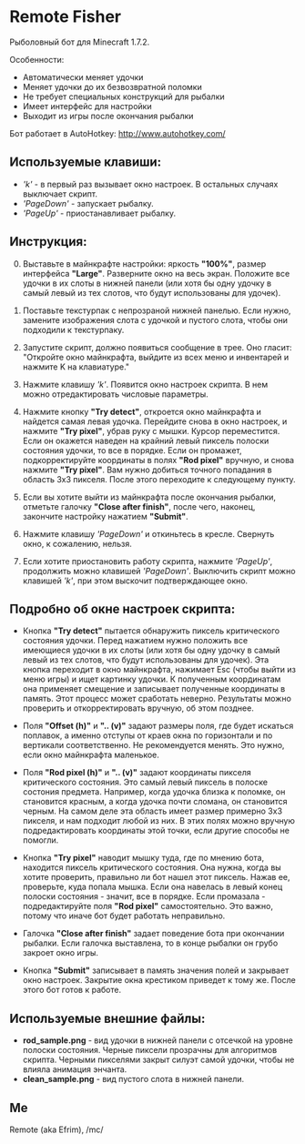 # Remote Fisher
Рыболовный бот для Minecraft 1.7.2.

Особенности:
- Автоматически меняет удочки
- Меняет удочки до их безвозвратной поломки
- Не требует специальных конструкций для рыбалки
- Имеет интерфейс для настройки
- Выходит из игры после окончания рыбалки

Бот работает в AutoHotkey: http://www.autohotkey.com/

## Используемые клавиши:
- *'k'* - в первый раз вызывает окно настроек. В остальных случаях выключает скрипт.
- *'PageDown'* - запускает рыбалку.
- *'PageUp'* - приостанавливает рыбалку.

## Инструкция:

0. Выставьте в майнкрафте настройки: яркость **"100%"**, размер интерфейса **"Large"**. Разверните окно на весь экран. Положите все удочки в их слоты в нижней панели (или хотя бы одну удочку в самый левый из тех слотов, что будут использованы для удочек).

1. Поставьте текстурпак с непрозраной нижней панелью.
Если нужно, замените изображения слота с удочкой и пустого слота, чтобы они подходили к текстурпаку.

2. Запустите скрипт, должно появиться сообщение в трее.
Оно гласит: "Откройте окно майнкрафта, выйдите из всех меню и инвентарей и нажмите K на клавиатуре."

3. Нажмите клавишу *'k'*. Появится окно настроек скрипта. В нем можно отредактировать числовые параметры.

4. Нажмите кнопку **"Try detect"**, откроется окно майнкрафта и найдется самая левая удочка. Перейдите снова в окно настроек, и нажмите **"Try pixel"**, убрав руку с мышки. Курсор переместится. Если он окажется наведен на крайний левый пиксель полоски состояния удочки, то все в порядке. Если он промажет, подкорректируйте координаты в полях **"Rod pixel"** вручную, и снова нажмите **"Try pixel"**. Вам нужно добиться точного попадания в область 3х3 пикселя. После этого переходите к следующему пункту.

5. Если вы хотите выйти из майнкрафта после окончания рыбалки, отметьте галочку **"Close after finish"**, после чего, наконец, закончите настройку нажатием **"Submit"**.
	
6. Нажмите клавишу *'PageDown'* и откиньтесь в кресле. Свернуть окно, к сожалению, нельзя.

7. Если хотите приостановить работу скрипта, нажмите *'PageUp'*, продолжить можно клавишей *'PageDown'*. Выключить скрипт можно клавишей *'k'*, при этом выскочит подтверждающее окно.

## Подробно об окне настроек скрипта:

- Кнопка **"Try detect"** пытается обнаружить пиксель критического состояния удочки. Перед нажатием нужно положить все имеющиеся удочки в их слоты (или хотя бы одну удочку в самый левый из тех слотов, что будут использованы для удочек).
Эта кнопка переходит в окно майнкрафта, нажимает Esc (чтобы выйти из меню игры) и ищет картинку удочки. К полученным координатам она применяет смещение и записывает полученные координаты в память.
Этот процесс может сработать неверно. Результаты можно проверить и откорректировать вручную, об этом позднее.

- Поля **"Offset (h)"** и **".. (v)"** задают размеры поля, где будет искаться поплавок, а именно отступы от краев окна по горизонтали и по вертикали соответственно. Не рекомендуется менять. Это нужно, если окно майнкрафта маленькое.

- Поля **"Rod pixel (h)"** и  **".. (v)"** задают координаты пикселя критического состояния. Это самый левый пиксель в полоске состония предмета. Например, когда удочка близка к поломке, он становится красным, а когда удочка почти сломана, он становится черным. На самом деле эта область имеет размер примерно 3х3 пикселя, и нам подходит любой из них.
В этих полях можно вручную подредактировать координаты этой точки, если другие способы не помогли.

- Кнопка **"Try pixel"** наводит мышку туда, где по мнению бота, находится пиксель критического состояния. Она нужна, когда вы хотите проверить, правильно ли бот нашел этот пиксель. Нажав ее, проверьте, куда попала мышка. Если она навелась в левый конец полоски состояния - значит, все в порядке. Если промазала - подредактируйте поля **"Rod pixel"** самостоятельно. Это важно, потому что иначе бот будет работать неправильно.

- Галочка **"Close after finish"** задает поведение бота при окончании рыбалки. Если галочка выставлена, то в конце рыбалки он грубо закроет окно игры.

- Кнопка **"Submit"** записывает в память значения полей и закрывает окно настроек. Закрытие окна крестиком приведет к тому же. После этого бот готов к работе.

## Используемые внешние файлы: 
- **rod_sample.png** - вид удочки в нижней панели с отсечкой на уровне полоски состояния. Черные пиксели прозрачны для алгоритмов скрипта. Черными пикселями закрыт силуэт самой удочки, чтобы не влияла анимация энчанта.
- **clean_sample.png** - вид пустого слота в нижней панели.

##  Me
Remote (aka Efrim), /mc/
